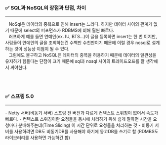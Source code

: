 ### :white_check_mark: SQL과 NoSQL의 장점과 단점, 차이
<hr>
&nbsp;&nbsp;&nbsp;NoSql은 데이터의 중복으로 인해 insert는 느리다. 하지만 데이터 사이의 관계가 없기 때문에 select의 퍼포먼스가 RDBMS에 비해 훨씬 빠르다.<br>
&nbsp;&nbsp;&nbsp;러프하게 예를 들면 연예인(ex. IU, BTS...)이 글을 등록하면 insert는 한 번 이지만, 사람들이 연예인의 글을 조회하는건 수백만 수천만이기 때문에 이럴 경우 nosql로 설계하는 것이 성능상 이점이 될 수 있다.<br>
&nbsp;&nbsp;&nbsp;그럼에도 불구하고 NoSQL은 데이터의 중복을 허용하기 때문에 데이터의 일관성을 유지하기 힘들다는 단점이 크기 때문에 sql과 nosql 사이의 트레이드오프를 잘 생각해서 써야한다.

<br><br>

### :white_check_mark: 스프링 5.0
<hr>
- Netty 서버(비동기 서버)
  스프링 전 버전과 다르게 컨텍스트 스위칭이 없어서 속도가 빠르다.
  - 컨텍스트 스위칭이란 요청들을 동시에 처리하기 위해 쉽게 말하면 시간을 요청마다 분배해주는데(Time Slicing) 이 시간 단위로 요청들을 처리하는 것
  - 비동기 서버를 사용하려면 DB도 비동기DB를 사용해야 하기에 몽고DB를 쓰기로 함 (RDMBS도 라이브러리를 사용하면 가능하긴 함)

